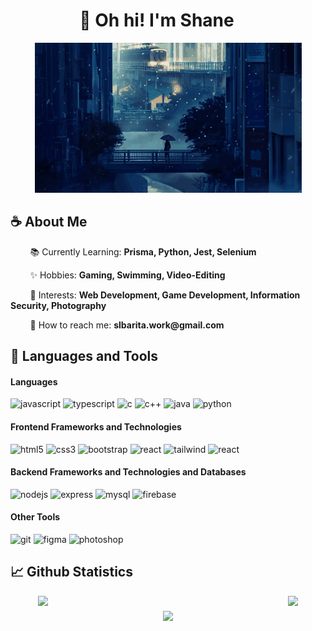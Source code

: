 <h1 align="center" style="transform:translateX(-18px)">👋 Oh hi! I'm Shane</h1>

<p align="center">
    <img src="./assets/banner.gif">
</p>

<h2>☕️ About Me</h2>
<!---
<p align="center">
I'm currently a 3rd Year College student taking up Information Technology in the University of San Carlos
</p>
-->
<p align="left">
&nbsp; &nbsp; &nbsp; &nbsp; 📚 Currently Learning: <strong>Prisma, Python, Jest, Selenium</strong>
</p>
<p align="left">
&nbsp; &nbsp; &nbsp; &nbsp; ✨ Hobbies: <strong>Gaming, Swimming, Video-Editing</strong>
</p>
<p align="left">
&nbsp; &nbsp; &nbsp; &nbsp; 💭 Interests: <strong>Web Development, Game Development, Information Security, Photography</strong>
</p>
<p align="left">
&nbsp; &nbsp; &nbsp; &nbsp; 📩 How to reach me: <strong>slbarita.work@gmail.com</strong>
</p>

<h2>🧰 Languages and Tools</h2>

<h4 align="left">Languages</h4>
<p align="left">
    <img src="https://img.shields.io/badge/JavaScript-323330?style=for-the-badge&logo=javascript&logoColor=F7DF1E" alt="javascript"/>
    <img src="https://shields.io/badge/TypeScript-3178C6?logo=TypeScript&logoColor=FFF&style=flat-square" alt="typescript"/>
    <img src="https://img.shields.io/badge/C-00599C?style=for-the-badge&logo=c&logoColor=white" alt="c"/>
    <img src="https://img.shields.io/badge/C++-00599C?style=for-the-badge&logo=C%2B%2B&logoColor=white" alt="c++"/>
    <img src="https://img.shields.io/badge/java-%23ED8B00.svg?style=for-the-badge&logo=openjdk&logoColor=white" alt="java"/>
    <img src="https://img.shields.io/badge/python-3670A0?style=for-the-badge&logo=python&logoColor=ffdd54" alt="python"/>
</p>

<h4 align="left">Frontend Frameworks and Technologies</h4>
<p align="left">
    <img src="https://img.shields.io/badge/HTML5-E34F26?style=for-the-badge&logo=html5&logoColor=white" alt="html5"/>
    <img src="https://img.shields.io/badge/CSS3-1572B6?style=for-the-badge&logo=css3&logoColor=white" alt="css3"/>
    <img src="https://img.shields.io/badge/Bootstrap-563D7C?style=for-the-badge&logo=bootstrap&logoColor=white" alt="bootstrap"/> 
    <img src="https://img.shields.io/badge/React-20232A?style=for-the-badge&logo=react&logoColor=61DAFB" alt="react"/></a>
    <img src="https://img.shields.io/badge/Tailwind_CSS-38B2AC?style=for-the-badge&logo=tailwind-css&logoColor=white" alt="tailwind"/>
    <img src="https://img.shields.io/badge/Flutter-02569B?style=for-the-badge&logo=flutter&logoColor=white" alt="react"/>
</p>

<h4 align="left">Backend Frameworks and Technologies and Databases</h4>
<p align="left">
    <img src="https://img.shields.io/badge/Node.js-339933?logo=nodedotjs&logoColor=white&style=for-the-badge" alt="nodejs"  />
    <img src="https://img.shields.io/badge/Express-000000?logo=express&logoColor=white&style=for-the-badge" alt="express"  />
    <img src="https://img.shields.io/badge/MySQL-005C84?style=for-the-badge&logo=mysql&logoColor=white" alt="mysql" />
    <img src="https://img.shields.io/badge/Firebase-FFCA28?logo=firebase&logoColor=black&style=for-the-badge" alt="firebase"  />
</p>

<h4 align="left">Other Tools</h4>
<p align="left">
    <img src="https://img.shields.io/badge/GIT-E44C30?style=for-the-badge&logo=git&logoColor=white" alt="git">
    <img src="https://img.shields.io/badge/Figma-F24E1E?style=for-the-badge&logo=figma&logoColor=white" alt="figma" />
    <img src="https://img.shields.io/badge/Adobe%20Photoshop-31A8FF?style=for-the-badge&logo=Adobe%20Photoshop&logoColor=black" alt="photoshop"/>
</p>

<h2>📈 Github Statistics</h2>

<div align="center" style="display: flex; flex-direction: column; align-items: center; gap: 8px; width: 100%">
  <div style="display: flex; width: 100%; justify-content: center; gap: 8px">
    <img style="width: 392px" src="https://github-readme-stats.vercel.app/api?username=baristabarita&theme=algolia&show_icons=true"/>
    <img src="https://github-readme-stats.vercel.app/api/top-langs/?username=baristabarita&theme=algolia&layout=compact&hide=jupyter%20notebook" />
  </div>
  <img src="https://github-readme-streak-stats.herokuapp.com/?user=baristabarita&theme=algolia&hide_border=false">
</div>
